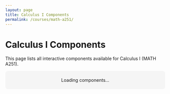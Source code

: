 ```yaml
---
layout: page
title: Calculus I Components
permalink: /courses/math-a251/
---
```


# Calculus I Components

This page lists all interactive components available for Calculus I (MATH A251).

<div class="component-list" id="course-components">
  <!-- Components will be loaded dynamically -->
  <p class="loading">Loading components...</p>
</div>

<script>
document.addEventListener('DOMContentLoaded', function() {
  // Load component data
  fetch('/blackboard-content-hub/component-data.json')
    .then(response => response.json())
    .then(data => {
      // Filter components for this course
      const courseComponents = data.filter(component => 
        component.type === 'course-specific' && 
        component.courseId === 'math-a251'
      );
      
      renderComponents(courseComponents);
    })
    .catch(error => {
      document.querySelector('#course-components').innerHTML = 
        `<div class="error">Error loading components: ${error.message}</div>`;
    });
    
  function renderComponents(components) {
    const container = document.querySelector('#course-components');
    
    // Clear loading message
    container.innerHTML = '';
    
    if (components.length === 0) {
      container.innerHTML = '<div class="no-results">No components available for this course yet.</div>';
      return;
    }
    
    // Create a list of components
    const list = document.createElement('ul');
    list.className = 'component-grid';
    
    components.forEach(component => {
      const item = document.createElement('li');
      item.className = 'component-item';
      
      const link = document.createElement('a');
      link.href = component.url;
      link.className = 'component-link';
      
      const title = document.createElement('h3');
      title.textContent = component.title;
      
      const description = document.createElement('p');
      description.textContent = component.description;
      
      const docsLink = document.createElement('a');
      docsLink.href = component.documentationUrl;
      docsLink.className = 'docs-link';
      docsLink.textContent = 'View Documentation';
      
      link.appendChild(title);
      item.appendChild(link);
      item.appendChild(description);
      item.appendChild(docsLink);
      
      list.appendChild(item);
    });
    
    container.appendChild(list);
  }
});
</script>

<style>
.component-grid {
  display: grid;
  grid-template-columns: repeat(auto-fill, minmax(300px, 1fr));
  gap: 20px;
  list-style: none;
  padding: 0;
}

.component-item {
  background: #f5f5f5;
  border-radius: 8px;
  padding: 20px;
  box-shadow: 0 2px 4px rgba(0,0,0,0.1);
}

.component-link {
  text-decoration: none;
  color: #4a148c;
}

.component-link h3 {
  margin-top: 0;
}

.docs-link {
  display: inline-block;
  margin-top: 10px;
  background: #4a148c;
  color: white;
  padding: 5px 10px;
  border-radius: 4px;
  text-decoration: none;
}

.docs-link:hover {
  background: #7c43bd;
}

.loading, .error, .no-results {
  padding: 20px;
  text-align: center;
  background: #f5f5f5;
  border-radius: 8px;
}

.error {
  color: #d32f2f;
  background: #ffebee;
}
</style>